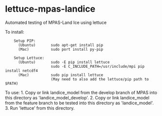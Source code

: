 lettuce-mpas-landice
====================

Automated testing of MPAS-Land Ice using lettuce


To install:

        Setup PIP:
          (Ubuntu)       sudo apt-get install pip
          (Mac)          sudo port install py-pip

        Setup Lettuce:
          (Ubuntu)       sudo -E pip install lettuce
                         sudo -E C_INCLUDE_PATH=/usr/include/mpi pip install netcdf4
          (Mac)          sudo pip install lettuce
                         (May need to also add the lettuce/pip path to $PATH)

To use:
        1. Copy or link landice_model from the develop branch of MPAS into this directory as 'landice_model_develop'.
        2. Copy or link landice_model from the feature branch to be tested into this directory as 'landice_model'.
        3. Run 'lettuce' from this directory.

